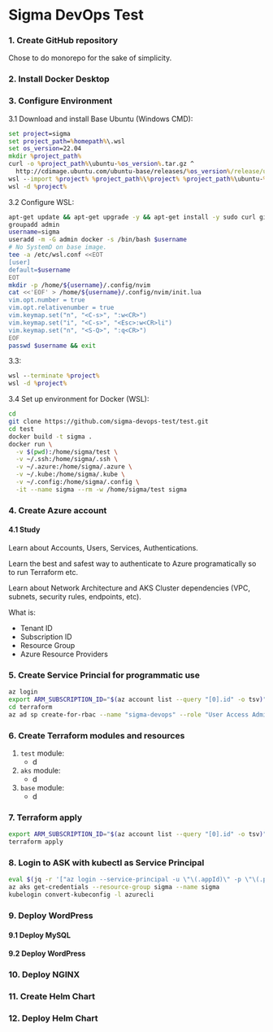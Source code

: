 # Sigma DevOps Test

### 1. Create GitHub repository
Chose to do monorepo for the sake of simplicity.

### 2. Install Docker Desktop

### 3. Configure Environment

3.1 Download and install Base Ubuntu (Windows CMD):
```cmd
set project=sigma
set project_path=%homepath%\.wsl
set os_version=22.04
mkdir %project_path%
curl -o %project_path%\ubuntu-%os_version%.tar.gz ^
  http://cdimage.ubuntu.com/ubuntu-base/releases/%os_version%/release/ubuntu-base-%os_version%-base-amd64.tar.gz
wsl --import %project% %project_path%\%project% %project_path%\ubuntu-%os_version%.tar.gz --version 2
wsl -d %project%
```

3.2 Configure WSL:
```bash
apt-get update && apt-get upgrade -y && apt-get install -y sudo curl git
groupadd admin
username=sigma
useradd -m -G admin docker -s /bin/bash $username
# No SystemD on base image.
tee -a /etc/wsl.conf <<EOT
[user]
default=$username
EOT
mkdir -p /home/${username}/.config/nvim
cat <<'EOF' > /home/${username}/.config/nvim/init.lua
vim.opt.number = true
vim.opt.relativenumber = true
vim.keymap.set("n", "<C-s>", ":w<CR>")
vim.keymap.set("i", "<C-s>", "<Esc>:w<CR>li")
vim.keymap.set("n", "<S-Q>", ":q<CR>")
EOF
passwd $username && exit
```

3.3:
```cmd
wsl --terminate %project%
wsl -d %project%
```

3.4 Set up environment for Docker (WSL):
```bash
cd
git clone https://github.com/sigma-devops-test/test.git
cd test
docker build -t sigma .
docker run \
  -v $(pwd):/home/sigma/test \
  -v ~/.ssh:/home/sigma/.ssh \
  -v ~/.azure:/home/sigma/.azure \
  -v ~/.kube:/home/sigma/.kube \
  -v ~/.config:/home/sigma/.config \
  -it --name sigma --rm -w /home/sigma/test sigma
```

### 4. Create Azure account

#### 4.1 Study

Learn about Accounts, Users, Services, Authentications.

Learn the best and safest way to authenticate to Azure programatically so to run Terraform etc.

Learn about Network Architecture and AKS Cluster dependencies (VPC, subnets, security rules, endpoints, etc).

What is:
  - Tenant ID
  - Subscription ID
  - Resource Group
  - Azure Resource Providers

### 5. Create Service Princial for programmatic use
```bash
az login
export ARM_SUBSCRIPTION_ID="$(az account list --query "[0].id" -o tsv)"
cd terraform
az ad sp create-for-rbac --name "sigma-devops" --role "User Access Administrator" --scopes /subscriptions/$ARM_SUBSCRIPTION_ID > .azure
```

### 6. Create Terraform modules and resources
1. `test` module: 
   - d
1. `aks` module:
   - d
1. `base` module:
   - d

### 7. Terraform apply
```bash
export ARM_SUBSCRIPTION_ID="$(az account list --query "[0].id" -o tsv)"
terraform apply
```

### 8. Login to ASK with kubectl as Service Principal
```bash
eval $(jq -r '["az login --service-principal -u \"\(.appId)\" -p \"\(.password)\" --tenant \"\(.tenant)\" && export ARM_TENANT_ID=\"\(.tenant)\""][]' .azure)
az aks get-credentials --resource-group sigma --name sigma
kubelogin convert-kubeconfig -l azurecli
```

### 9. Deploy WordPress
#### 9.1 Deploy MySQL
#### 9.2 Deploy WordPress

### 10. Deploy NGINX
### 11. Create Helm Chart
### 12. Deploy Helm Chart
